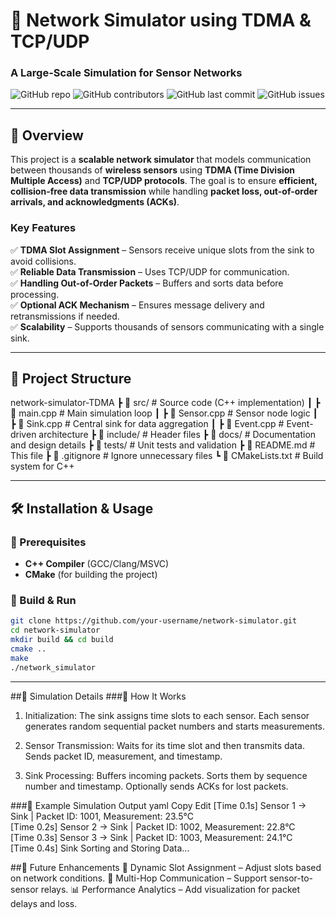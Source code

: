 # 🚀 Network Simulator using TDMA & TCP/UDP  
### A Large-Scale Simulation for Sensor Networks  

![GitHub repo](https://img.shields.io/github/stars/your-username/network-simulator?style=social)
![GitHub contributors](https://img.shields.io/github/contributors/your-username/network-simulator)
![GitHub last commit](https://img.shields.io/github/last-commit/your-username/network-simulator)
![GitHub issues](https://img.shields.io/github/issues/your-username/network-simulator)

---

## 📖 Overview  
This project is a **scalable network simulator** that models communication between thousands of **wireless sensors** using **TDMA (Time Division Multiple Access)** and **TCP/UDP protocols**. The goal is to ensure **efficient, collision-free data transmission** while handling **packet loss, out-of-order arrivals, and acknowledgments (ACKs)**.

### **Key Features**
✅ **TDMA Slot Assignment** – Sensors receive unique slots from the sink to avoid collisions.  
✅ **Reliable Data Transmission** – Uses TCP/UDP for communication.  
✅ **Handling Out-of-Order Packets** – Buffers and sorts data before processing.  
✅ **Optional ACK Mechanism** – Ensures message delivery and retransmissions if needed.  
✅ **Scalability** – Supports thousands of sensors communicating with a single sink.  

---

## 📂 Project Structure
network-simulator-TDMA
┣ 📂 src/          # Source code (C++ implementation)
┃ ┣ 📜 main.cpp    # Main simulation loop
┃ ┣ 📜 Sensor.cpp  # Sensor node logic
┃ ┣ 📜 Sink.cpp    # Central sink for data aggregation
┃ ┣ 📜 Event.cpp   # Event-driven architecture
┣ 📂 include/      # Header files
┣ 📂 docs/         # Documentation and design details
┣ 📂 tests/        # Unit tests and validation
┣ 📜 README.md     # This file
┣ 📜 .gitignore    # Ignore unnecessary files
┗ 📜 CMakeLists.txt # Build system for C++

---

## 🛠️ Installation & Usage  

### **🔹 Prerequisites**
- **C++ Compiler** (GCC/Clang/MSVC)  
- **CMake** (for building the project)  

### **🔹 Build & Run**  
```bash
git clone https://github.com/your-username/network-simulator.git
cd network-simulator
mkdir build && cd build
cmake ..
make
./network_simulator
```

---

##🔬 Simulation Details
###🔹 How It Works
1. Initialization:
  The sink assigns time slots to each sensor.
  Each sensor generates random sequential packet numbers and starts measurements.

2. Sensor Transmission:
  Waits for its time slot and then transmits data.
  Sends packet ID, measurement, and timestamp.

3. Sink Processing:
Buffers incoming packets.
Sorts them by sequence number and timestamp.
Optionally sends ACKs for lost packets.

###🔹 Example Simulation Output
yaml
Copy
Edit
[Time 0.1s] Sensor 1 -> Sink | Packet ID: 1001, Measurement: 23.5°C  
[Time 0.2s] Sensor 2 -> Sink | Packet ID: 1002, Measurement: 22.8°C  
[Time 0.3s] Sensor 3 -> Sink | Packet ID: 1003, Measurement: 24.1°C  
[Time 0.4s] Sink Sorting and Storing Data...


##🎯 Future Enhancements
🚀 Dynamic Slot Assignment – Adjust slots based on network conditions.
📡 Multi-Hop Communication – Support sensor-to-sensor relays.
📊 Performance Analytics – Add visualization for packet delays and loss.

